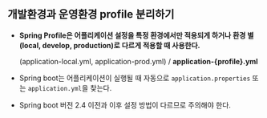 ## 개발환경과 운영환경 profile 분리하기

- **Spring Profile은 어플리케이션 설정을 특정 환경에서만 적용되게 하거나 환경 별(local, develop, production)로 다르게 적용할 때 사용한다.**
    
    (application-local.yml, application-prod.yml)  / **application-{profile}.yml**
    
- Spring boot는 어플리케이션이 실행될 때 자동으로 `application.properties` 또는 `application.yml`을 찾는다.
- Spring boot 버전 2.4 이전과 이후 설정 방법이 다르므로 주의해야 한다.